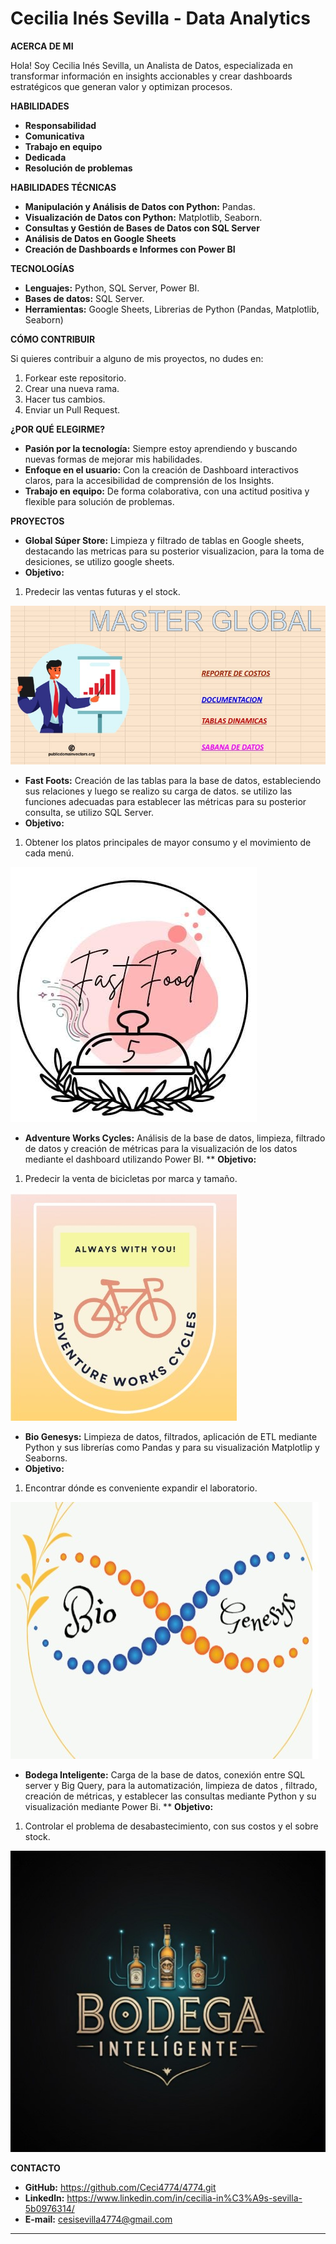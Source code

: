 # Cecilia Inés Sevilla - Data Analytics

**ACERCA DE MI**

   Hola! Soy Cecilia Inés Sevilla, un Analista de Datos, especializada en transformar información en insights accionables y crear dashboards estratégicos que generan valor y optimizan procesos. 

**HABILIDADES**
* **Responsabilidad**
* **Comunicativa**
* **Trabajo en equipo**
* **Dedicada**
* **Resolución de problemas**
  
**HABILIDADES TÉCNICAS**

* **Manipulación y Análisis de Datos con Python:** Pandas.
* **Visualización de Datos con Python:** Matplotlib, Seaborn.
* **Consultas y Gestión de Bases de Datos con SQL Server**
* **Análisis de Datos en Google Sheets**
* **Creación de Dashboards e Informes con Power BI**

**TECNOLOGÍAS**

* **Lenguajes:** Python, SQL Server, Power BI.
* **Bases de datos:** SQL Server.
* **Herramientas:** Google Sheets, Librerias de Python (Pandas, Matplotlib, Seaborn)

**CÓMO CONTRIBUIR**

Si quieres contribuir a alguno de mis proyectos, no dudes en:

1. Forkear este repositorio.
2. Crear una nueva rama.
3. Hacer tus cambios.
4. Enviar un Pull Request.

**¿POR QUÉ ELEGIRME?**

* **Pasión por la tecnología:** Siempre estoy aprendiendo y buscando nuevas formas de mejorar mis habilidades.
* **Enfoque en el usuario:** Con la creación de Dashboard interactivos claros, para la accesibilidad de comprensión de los Insights.
* **Trabajo en equipo:** De forma colaborativa, con una actitud positiva y flexible para solución de problemas.

**PROYECTOS**

* **Global Súper Store:** Limpieza y filtrado de tablas en Google sheets, destacando las metricas para su posterior visualizacion, para la toma de desiciones, se utilizo google sheets.
* **Objetivo:**
1. Predecir las ventas futuras y el stock.
  
  ![](https://github.com/Ceci4774/Ceci4774/blob/main/MASTER%20SUPER%20STORE.jpg)
  
* **Fast Foots:** Creación de las tablas para la base de datos, estableciendo sus relaciones y luego se realizo su carga de datos. se utilizo las funciones adecuadas para establecer las métricas para su posterior consulta, se utilizo SQL Server.
* **Objetivo:**
1. Obtener los platos principales de mayor consumo y el movimiento de cada menú.
  
 ![](https://github.com/Ceci4774/Ceci4774/blob/main/IMG-20240814-WA0049.jpg)
 
* **Adventure Works Cycles:** Análisis de la base de datos, limpieza, filtrado de datos y creación de métricas para la visualización de los datos mediante el dashboard utilizando Power BI.
** **Objetivo:**
1. Predecir la venta de bicicletas por marca y tamaño.
   
 ![](https://github.com/Ceci4774/Ceci4774/blob/main/cycles.jpg)
   
*  **Bio Genesys:** Limpieza de datos, filtrados, aplicación de ETL mediante Python y sus librerías como Pandas y para su visualización Matplotlip y Seaborns.
*  **Objetivo:**
1. Encontrar dónde es conveniente expandir el laboratorio.

 ![](https://github.com/Ceci4774/Ceci4774/blob/main/BIO%20GENESIS.jpg)
 
* **Bodega Inteligente:** Carga de la base de datos, conexión entre SQL server y Big Query, para la automatización, limpieza de datos , filtrado, creación de métricas, y establecer las consultas mediante Python y su visualización mediante Power Bi.
** **Objetivo:**
1. Controlar el problema de desabastecimiento, con sus costos y el sobre stock.

![](https://github.com/Ceci4774/Ceci4774/blob/main/BODEGA%20INTELIGENTE.jpg)

**CONTACTO**

* **GitHub:** https://github.com/Ceci4774/4774.git
* **Linkedln:** https://www.linkedin.com/in/cecilia-in%C3%A9s-sevilla-5b0976314/
* **E-mail:** cesisevilla4774@gmail.com

---

